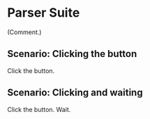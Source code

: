 # Parser Suite

(Comment.)

## Scenario: Clicking the button

Click the button.

## Scenario: Clicking and waiting

Click the button. Wait.
